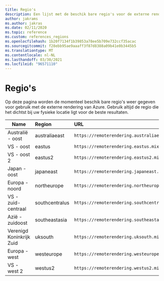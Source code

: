 ```yaml
---
title: Regio's
description: Een lijst met de beschik bare regio's voor de externe rendering van Azure
author: jakrams
ms.author: jakras
ms.date: 02/11/2020
ms.topic: reference
ms.custom: references_regions
ms.openlocfilehash: 1b20f7134f1b39853a78ee5b709e732ccf35acac
ms.sourcegitcommit: f28ebb95ae9aaaff3f87d8388a09b41e0b3445b5
ms.translationtype: MT
ms.contentlocale: nl-NL
ms.lasthandoff: 03/30/2021
ms.locfileid: "96571110"
---
```

# <a name="regions"></a>Regio's

Op deze pagina worden de momenteel beschik bare regio's weer gegeven voor gebruik met de externe rendering van Azure. Gebruik altijd de regio die het dichtst bij uw fysieke locatie ligt voor de beste resultaten.

| Name | Region | URL |
|-----------|:-----------|:-----------|
| Australië - oost | australiaeast | `https://remoterendering.australiaeast.mixedreality.azure.com` |
| VS - oost | eastus | `https://remoterendering.eastus.mixedreality.azure.com` |
| VS - oost 2 | eastus2 | `https://remoterendering.eastus2.mixedreality.azure.com` |
| Japan - oost | japaneast | `https://remoterendering.japaneast.mixedreality.azure.com` |
| Europa - noord | northeurope | `https://remoterendering.northeurope.mixedreality.azure.com` |
| VS - zuid-centraal | southcentralus | `https://remoterendering.southcentralus.mixedreality.azure.com` |
| Azië - zuidoost | southeastasia | `https://remoterendering.southeastasia.mixedreality.azure.com` |
| Verenigd Koninkrijk Zuid | uksouth | `https://remoterendering.uksouth.mixedreality.azure.com` |
| Europa -west | westeurope | `https://remoterendering.westeurope.mixedreality.azure.com` |
| VS - west 2 | westus2 | `https://remoterendering.westus2.mixedreality.azure.com` |